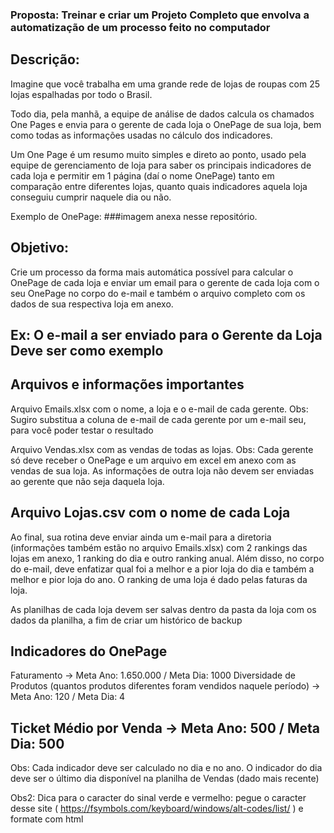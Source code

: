 ### Proposta: Treinar e criar um Projeto Completo que envolva a automatização de um processo feito no computador

## Descrição:
Imagine que você trabalha em uma grande rede de lojas de roupas com 25 lojas espalhadas por todo o Brasil.

Todo dia, pela manhã, a equipe de análise de dados calcula os chamados One Pages e envia para o gerente de cada loja o OnePage de sua loja, bem como todas as informações usadas no cálculo dos indicadores.

Um One Page é um resumo muito simples e direto ao ponto, usado pela equipe de gerenciamento de loja para saber os principais indicadores de cada loja e permitir em 1 página (daí o nome OnePage) tanto em comparação entre diferentes lojas, quanto quais indicadores aquela loja conseguiu cumprir naquele dia ou não.

Exemplo de OnePage: ###imagem anexa nesse repositório.

## Objetivo:
Crie um processo da forma mais automática possível para calcular o OnePage de cada loja e enviar um email para o gerente de cada loja com o seu OnePage no corpo do e-mail e também o arquivo completo com os dados de sua respectiva loja em anexo.

## Ex: O e-mail a ser enviado para o Gerente da Loja Deve ser como exemplo

## Arquivos e informações importantes
Arquivo Emails.xlsx com o nome, a loja e o e-mail de cada gerente. Obs: Sugiro substitua a coluna de e-mail de cada gerente por um e-mail seu, para você poder testar o resultado

Arquivo Vendas.xlsx com as vendas de todas as lojas. Obs: Cada gerente só deve receber o OnePage e um arquivo em excel em anexo com as vendas de sua loja. As informações de outra loja não devem ser enviadas ao gerente que não seja daquela loja.

## Arquivo Lojas.csv com o nome de cada Loja

Ao final, sua rotina deve enviar ainda um e-mail para a diretoria (informações também estão no arquivo Emails.xlsx) com 2 rankings das lojas em anexo, 1 ranking do dia e outro ranking anual. Além disso, no corpo do e-mail, deve enfatizar qual foi a melhor e a pior loja do dia e também a melhor e pior loja do ano. O ranking de uma loja é dado pelas faturas da loja.

As planilhas de cada loja devem ser salvas dentro da pasta da loja com os dados da planilha, a fim de criar um histórico de backup

## Indicadores do OnePage
Faturamento -> Meta Ano: 1.650.000 / Meta Dia: 1000
Diversidade de Produtos (quantos produtos diferentes foram vendidos naquele período) -> Meta Ano: 120 / Meta Dia: 4

## Ticket Médio por Venda -> Meta Ano: 500 / Meta Dia: 500

Obs: Cada indicador deve ser calculado no dia e no ano. O indicador do dia deve ser o último dia disponível na planilha de Vendas (dado mais recente)

Obs2: Dica para o caracter do sinal verde e vermelho: pegue o caracter desse site ( https://fsymbols.com/keyboard/windows/alt-codes/list/ ) e formate com html
